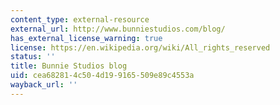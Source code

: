 ```yaml
---
content_type: external-resource
external_url: http://www.bunniestudios.com/blog/
has_external_license_warning: true
license: https://en.wikipedia.org/wiki/All_rights_reserved
status: ''
title: Bunnie Studios blog
uid: cea68281-4c50-4d19-9165-509e89c4553a
wayback_url: ''
---
```

